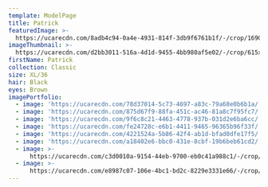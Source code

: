 ```yaml
---
template: ModelPage
title: Patrick
featuredImage: >-
  https://ucarecdn.com/8adb4c94-0a4e-4931-814f-3db9f6761b1f/-/crop/1690x1555/0,397/-/preview/
imageThumbnail: >-
  https://ucarecdn.com/d2bb3011-516a-4d1d-9455-4bb980af5e02/-/crop/615x866/558,120/-/preview/
firstName: Patrick
collection: Classic
size: XL/36
hair: Black
eyes: Brown
imagePortfolio:
  - image: 'https://ucarecdn.com/78d37014-5c73-4697-a83c-79a68e0b6b1a/'
  - image: 'https://ucarecdn.com/875d67f9-88fa-451c-ac46-81a8c7f95fc7/'
  - image: 'https://ucarecdn.com/9f6c8c21-4463-4778-937b-031d2e6ba6cc/'
  - image: 'https://ucarecdn.com/fe24728c-e6b1-4411-9465-96365b96f33f/'
  - image: 'https://ucarecdn.com/4221524a-5b86-42f4-ab1d-bfad0dfe17f5/'
  - image: 'https://ucarecdn.com/a18402e6-bbc0-431e-8cbf-19b6beb61cd2/'
  - image: >-
      https://ucarecdn.com/c3d0010a-9154-44eb-9700-eb0c41a988c1/-/crop/1061x686/306,548/-/preview/
  - image: >-
      https://ucarecdn.com/e8987c07-106e-4bc1-bd2c-8229e3331e66/-/crop/1690x1618/0,397/-/preview/
---
```


